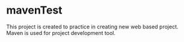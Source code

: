 # mavenTest

This project is created to practice in creating new web based project. Maven is used for project development tool.
